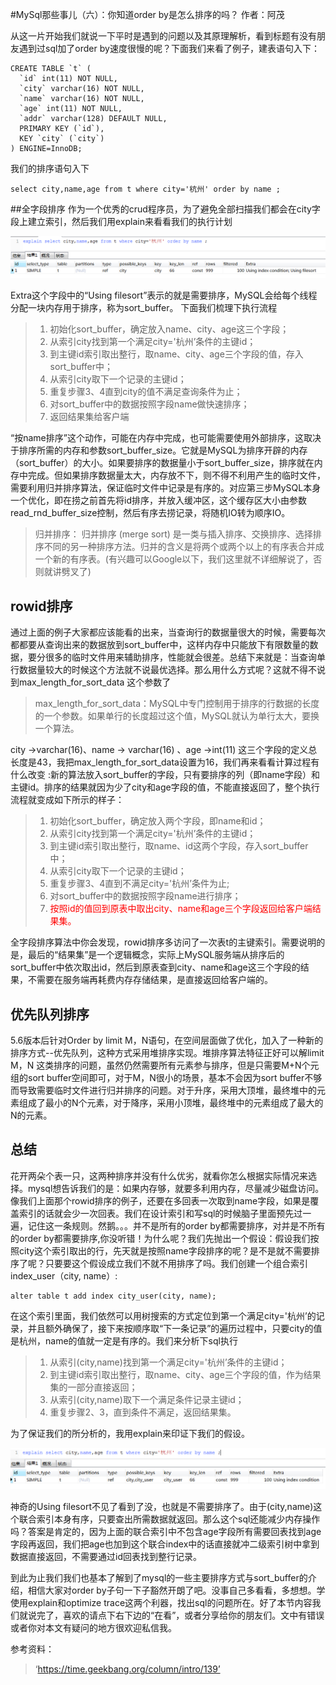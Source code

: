 #MySql那些事儿（六）：你知道order by是怎么排序的吗？
作者：阿茂

从这一片开始我们就说一下平时是遇到的问题以及其原理解析，看到标题有没有朋友遇到过sql加了order by速度很慢的呢？下面我们来看了例子，建表语句入下：
```mysql
CREATE TABLE `t` (
  `id` int(11) NOT NULL,
  `city` varchar(16) NOT NULL,
  `name` varchar(16) NOT NULL,
  `age` int(11) NOT NULL,
  `addr` varchar(128) DEFAULT NULL,
  PRIMARY KEY (`id`),
  KEY `city` (`city`)
) ENGINE=InnoDB;
```
我们的排序语句入下
```mysql
select city,name,age from t where city='杭州' order by name ;
```
##全字段排序
作为一个优秀的crud程序员，为了避免全部扫描我们都会在city字段上建立索引，然后我们用explain来看看我们的执行计划

 ![](../resource/order%20by.png)
 
 Extra这个字段中的“Using filesort”表示的就是需要排序，MySQL会给每个线程分配一块内存用于排序，称为sort_buffer。
 下面我们梳理下执行流程
 > 1. 初始化sort_buffer，确定放入name、city、age这三个字段；
 > 2. 从索引city找到第一个满足city='杭州’条件的主键id；
 > 3. 到主键id索引取出整行，取name、city、age三个字段的值，存入sort_buffer中；
 > 4. 从索引city取下一个记录的主键id；
 > 5. 重复步骤3、4直到city的值不满足查询条件为止；
 > 6. 对sort_buffer中的数据按照字段name做快速排序；
 > 7. 返回结果集给客户端
 
“按name排序”这个动作，可能在内存中完成，也可能需要使用外部排序，这取决于排序所需的内存和参数sort_buffer_size。它就是MySQL为排序开辟的内存（sort_buffer）的大小。如果要排序的数据量小于sort_buffer_size，排序就在内存中完成。但如果排序数据量太大，内存放不下，则不得不利用产生的临时文件，需要利用归并排序算法，保证临时文件中记录是有序的。对应第三步MySQL本身一个优化，即在捞之前首先将id排序，并放入缓冲区，这个缓存区大小由参数read_rnd_buffer_size控制，然后有序去捞记录，将随机IO转为顺序IO。
>归并排序：
>归并排序 (merge sort) 是一类与插入排序、交换排序、选择排序不同的另一种排序方法。归并的含义是将两个或两个以上的有序表合并成一个新的有序表。(有兴趣可以Google以下，我们这里就不详细解说了，否则就讲劈叉了)

## rowid排序
通过上面的例子大家都应该能看的出来，当查询行的数据量很大的时候，需要每次都都要从查询出来的数据放到sort_buffer中，这样内存中只能放下有限数量的数据，要分很多的临时文件用来辅助排序，性能就会很差。总结下来就是：当查询单行数据量较大的时候这个方法就不说最优选择。那么用什么方式呢？这就不得不说到max_length_for_sort_data 这个参数了
>max_length_for_sort_data：MySQL中专门控制用于排序的行数据的长度的一个参数。如果单行的长度超过这个值，MySQL就认为单行太大，要换一个算法。

city ->varchar(16)、name -> varchar(16) 、age ->int(11) 这三个字段的定义总长度是43，我把max_length_for_sort_data设置为16，我们再来看看计算过程有什么改变 :新的算法放入sort_buffer的字段，只有要排序的列（即name字段）和主键id。排序的结果就因为少了city和age字段的值，不能直接返回了，整个执行流程就变成如下所示的样子：
> 1. 初始化sort_buffer，确定放入两个字段，即name和id；
> 2. 从索引city找到第一个满足city='杭州’条件的主键id；
> 3. 到主键id索引取出整行，取name、id这两个字段，存入sort_buffer中；
> 4. 从索引city取下一个记录的主键id；
> 5. 重复步骤3、4直到不满足city='杭州’条件为止;
> 6. 对sort_buffer中的数据按照字段name进行排序；
> 7. <font color=#FF0000 > 按照id的值回到原表中取出city、name和age三个字段返回给客户端结果集。</font>

全字段排序算法中你会发现，rowid排序多访问了一次表t的主键索引。需要说明的是，最后的“结果集”是一个逻辑概念，实际上MySQL服务端从排序后的sort_buffer中依次取出id，然后到原表查到city、name和age这三个字段的结果，不需要在服务端再耗费内存存储结果，是直接返回给客户端的。
## 优先队列排序
5.6版本后针对Order by limit M，N语句，在空间层面做了优化，加入了一种新的排序方式--优先队列，这种方式采用堆排序实现。堆排序算法特征正好可以解limit M，N 这类排序的问题，虽然仍然需要所有元素参与排序，但是只需要M+N个元组的sort buffer空间即可，对于M，N很小的场景，基本不会因为sort buffer不够而导致需要临时文件进行归并排序的问题。对于升序，采用大顶堆，最终堆中的元素组成了最小的N个元素，对于降序，采用小顶堆，最终堆中的元素组成了最大的N的元素。
## 总结
花开两朵个表一只，这两种排序并没有什么优劣，就看你怎么根据实际情况来选择。mysql想告诉我们的是：如果内存够，就要多利用内存，尽量减少磁盘访问。像我们上面那个rowid排序的例子，还要在多回表一次取到name字段，如果是覆盖索引的话就会少一次回表。我们在设计索引和写sql的时候脑子里面预先过一遍，记住这一条规则。然鹅。。。并不是所有的order by都需要排序，对并是不所有的order by都需要排序,你没听错！为什么呢？我们先抛出一个假设：假设我们按照city这个索引取出的行，先天就是按照name字段排序的呢？是不是就不需要排序了呢？只要要这个假设成立我们不就不用排序了吗。我们创建一个组合索引index_user（city, name）:
```mysql
alter table t add index city_user(city, name);
```
在这个索引里面，我们依然可以用树搜索的方式定位到第一个满足city='杭州’的记录，并且额外确保了，接下来按顺序取“下一条记录”的遍历过程中，只要city的值是杭州，name的值就一定是有序的。我们来分析下sql执行
> 1. 从索引(city,name)找到第一个满足city='杭州’条件的主键id；
> 2. 到主键id索引取出整行，取name、city、age三个字段的值，作为结果集的一部分直接返回；
> 3. 从索引(city,name)取下一个满足条件记录主键id；
> 4. 重复步骤2、3，直到条件不满足，返回结果集。

为了保证我们的所分析的，我用explain来印证下我们的假设。

![](../resource/组合索引orderBy.png)

神奇的Using filesort不见了看到了没，也就是不需要排序了。由于(city,name)这个联合索引本身有序，只要查出所需数据就返回。那么这个sql还能减少内存操作吗？答案是肯定的，因为上面的联合索引中不包含age字段所有需要回表找到age字段再返回，我们把age也加到这个联合index中的话直接就冲二级索引树中拿到数据直接返回，不需要通过id回表找到整行记录。

到此为止我们我们也基本了解到了mysql的一些主要排序方式与sort_buffer的介绍，相信大家对order by子句一下子豁然开朗了吧。没事自己多看看，多想想。学使用explain和optimize trace这两个利器，找出sql的问题所在。好了本节内容我们就说完了，喜欢的请点下右下边的“在看”，或者分享给你的朋友们。文中有错误或者你对本文有疑问的地方很欢迎私信我。


参考资料：
>‘https://time.geekbang.org/column/intro/139’